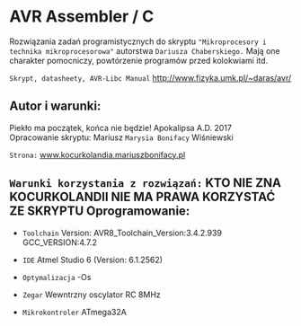 AVR Assembler / C
=============
Rozwiązania zadań programistycznych do skryptu `"Mikroprocesory i technika mikroprocesorowa"` 
autorstwa `Dariusza Chaberskiego.` Mają one charakter pomocniczy, powtórzenie programów przed
kolokwiami itd.

`Skrypt, datasheety, AVR-Libc Manual` http://www.fizyka.umk.pl/~daras/avr/

Autor i warunki:
--------------
Piekło ma początek, końca nie będzie! Apokalipsa A.D. 2017			
Opracowanie skryptu: Mariusz `Marysia Bonifacy` Wiśniewski

`Strona:` www.kocurkolandia.mariuszbonifacy.pl

**`Warunki korzystania z rozwiązań:`** KTO NIE ZNA KOCURKOLANDII NIE MA PRAWA KORZYSTAĆ ZE SKRYPTU
Oprogramowanie:
--------------
* `Toolchain` Version: AVR8_Toolchain_Version:3.4.2.939 GCC_VERSION:4.7.2

* `IDE` Atmel Studio 6 (Version: 6.1.2562)

* `Optymalizacja` -Os

* `Zegar` Wewntrzny oscylator RC 8MHz

* `Mikrokontroler` ATmega32A
